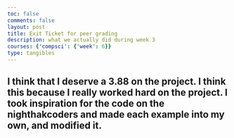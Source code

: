 ```yaml
--- 
toc: false 
comments: false 
layout: post 
title: Exit Ticket for peer grading
description: what we actually did during week 3
courses: {'compsci': {'week': 6}}
type: tangibles 
--- 
```



## I think that I deserve a 3.88 on the project. I think this because I really worked hard on the project. I took inspiration for the code on the nighthakcoders and made each example into my own, and modified it. 